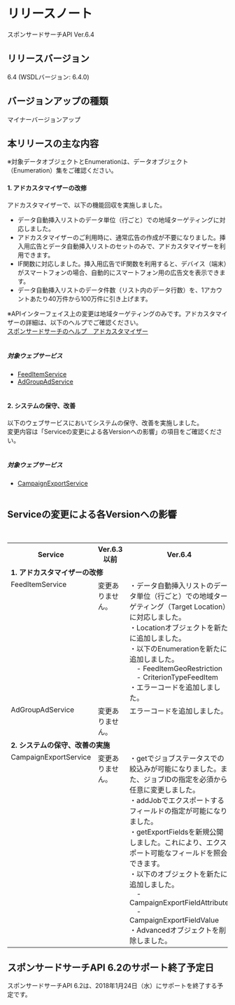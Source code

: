 # リリースノート
スポンサードサーチAPI Ver.6.4<br>

## リリースバージョン
6.4 (WSDLバージョン: 6.4.0)

## バージョンアップの種類
マイナーバージョンアップ  

## 本リリースの主な内容
※対象データオブジェクトとEnumerationは、データオブジェクト（Enumeration）集をご確認ください。 

#### 1. アドカスタマイザーの改修
アドカスタマイザーで、以下の機能回収を実施しました。

 * データ自動挿入リストのデータ単位（行ごと）での地域ターゲティングに対応しました。
 * アドカスタマイザーのご利用時に、通常広告の作成が不要になりました。挿入用広告とデータ自動挿入リストのセットのみで、アドカスタマイザーを利用できます。
 * IF関数に対応しました。挿入用広告でIF関数を利用すると、デバイス（端末）がスマートフォンの場合、自動的にスマートフォン用の広告文を表示できます。
 * データ自動挿入リストのデータ件数（リスト内のデータ行数）を、1アカウントあたり40万件から100万件に引き上げます。<br>

※APIインターフェイス上の変更は地域ターゲティングのみです。アドカスタマイザーの詳細は、以下のヘルプでご確認ください。<br>
<a href="https://help.marketing.yahoo.co.jp/ja/?cat=627">スポンサードサーチのヘルプ　アドカスタマイザー</a>
<br><br>

##### 対象ウェブサービス  
 * [FeedItemService](/docs/ja/api_reference/services/FeedItemService.md)
 * [AdGroupAdService](/docs/ja/api_reference/services/AdGroupAdService.md)
<br><br>

#### 2.	システムの保守、改善
以下のウェブサービスにおいてシステムの保守、改善を実施しました。<br>
変更内容は「Serviceの変更による各Versionへの影響」の項目をご確認ください。
<br>
<br>

##### 対象ウェブサービス
 * [CampaignExportService](/docs/ja/api_reference/services/CampaignExportService.md)
 <br><br>

## Serviceの変更による各Versionへの影響
<table class="standard">
 <tbody>
<tr>
<th>
Service
</th>
<th>
Ver.6.3以前
</th>
<th>
Ver.6.4
</th>
</tr>
<tr>
  <td colspan="3"><b>1.	アドカスタマイザーの改修</b></td>
</tr>
<tr>
 <td valign="top">FeedItemService</td>
 <td valign="top">変更ありません。</td>
 <td valign="top">
・データ自動挿入リストのデータ単位（行ごと）での地域ターゲティング（Target Location）に対応しました。<br>
・Locationオブジェクトを新たに追加しました。<br>
・以下のEnumerationを新たに追加しました。<br>
　- FeedItemGeoRestriction<br>
　- CriterionTypeFeedItem<br>
・エラーコードを追加しました。
 </td>
</tr>
<tr>
 <td valign="top">AdGroupAdService</td>
 <td valign="top">変更ありません。</td>
 <td valign="top">エラーコードを追加しました。
 </td>
</tr>
<tr>
  <td colspan="3"><b>2.	システムの保守、改善の実施</b></td>
</tr>
<tr>
 <td valign="top">CampaignExportService</td>
 <td valign="top">変更ありません。</td>
 <td valign="top">
・getでジョブステータスでの絞込みが可能になりました。また、ジョブIDの指定を必須から任意に変更しました。<br>
・addJobでエクスポートするフィールドの指定が可能になりました。<br>
・getExportFieldsを新規公開しました。これにより、エクスポート可能なフィールドを照会できます。<br>
・以下のオブジェクトを新たに追加しました。<br>
　- CampaignExportFieldAttribute<br>
　- CampaignExportFieldValue<br>
・Advancedオブジェクトを削除しました。<br>
 </td>
</tr>
</table>

## スポンサードサーチAPI 6.2のサポート終了予定日
スポンサードサーチAPI 6.2は、2018年1月24日（水）にサポートを終了する予定です。<br>
<br>
